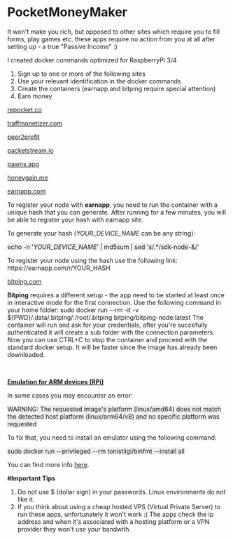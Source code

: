 # PocketMoneyMaker

<p>It won&apos;t make you rich, but opposed to other sites which require you to fill forms, play games etc. these apps require no action from you at all after setting up - a true &quot;Passive Income&quot; :)</p>
<p>I created docker commands optimized for RaspberryPi 3/4</p>
<ol>
    <li>Sign up to one or more of the following sites&nbsp;</li>
    <li>Use your relevant identification in the docker commands&nbsp;</li>
    <li>Create the containers (earnapp and bitping require special attention)&nbsp;</li>
    <li>Earn money</li>
</ol>
<p><a href="https://link.repocket.co/5Tyv" rel="noopener noreferrer" target="_blank">repocket.co</a></p>
<p><a href="https://traffmonetizer.com/?aff=813170" rel="noopener noreferrer" target="_blank">traffmonetizer.com</a></p>
<p><a href="https://p2pr.me/16694610166381f418aa4db" rel="noopener noreferrer" target="_blank">peer2profit</a></p>
<p><a href="https://packetstream.io/?psr=4Xc7" rel="noopener noreferrer" target="_blank">packetstream.io</a></p>
<p><a href="https://pawns.app?r=1062288" rel="noopener noreferrer" target="_blank">pawns.app</a></p>
<p><a href="https://r.honeygain.me/MRGAO7878C" rel="noopener noreferrer" target="_blank">honeygain.me</a></p>
<p><a href="https://earnapp.com/i/paIKIJnU" rel="noopener noreferrer" target="_blank">earnapp.com</a></p>
<p>To register your node with <strong>earnapp</strong>, you need to run the container with a unique hash that you can generate. After running for a few minutes, you will be able to register your hash with earnapp site.</p>
<p>To generate your hash (<em>YOUR_DEVICE_NAME</em> can be any string):</p>
<p><span style="background-color: rgb(239, 239, 239);">echo -n &apos;<em>YOUR_DEVICE_NAME</em>&apos; | md5sum | sed &apos;s/.*/sdk-node-&amp;/&apos;</span></p>
<p>To register your node using the hash use the following link: https://earnapp.com/r/YOUR_HASH</p>
<p><a href="https://app.bitping.com?r=a5kAh17b" rel="noopener noreferrer" target="_blank">bitping.com</a></p>
<p><strong>Bitping</strong> requires a different setup - the app need to be started at least once in interactive mode for the first connection. Use the following command in your home folder: sudo docker run --rm -it -v ${PWD}/.data/.bitping/:/root/.bitping bitping/bitping-node:latest The container will run and ask for your credentials, after you&apos;re succefully authenticated it will create a sub folder with the connection parameters. Now you can use CTRL+C to stop the container and proceed with the standard docker setup. It will be faster since the image has already been downloaded.</p>
<p><br></p>
<p><strong><u>Emulation for ARM devices (RPi)</u></strong></p>
<p>In some cases you may encounter an error:</p>
<p><span style="background-color: rgb(239, 239, 239);">WARNING: The requested image&apos;s platform (linux/amd64) does not match the detected host platform (linux/arm64/v8) and no specific platform was requested</span></p>
<p>To fix that, you need to install an emulator using the following command:</p>
<p><span style="background-color: rgb(239, 239, 239);">sudo docker run --privileged --rm tonistiigi/binfmt --install all</span></p>
<p>You can find more info <a href="https://enlear.academy/run-amd64-docker-images-on-an-arm-computer-208929004510" rel="noopener noreferrer" target="_blank">here</a>.</p>

<b>#Important Tips</b>
1. Do not use $ (dollar sign) in your passwords. Linux environments do not like it.
2. If you think about using a cheap hosted VPS (Virtual Private Server) to run these apps, unfortunately it won't work :( The apps check the ip address and when it's associated with a hosting platform or a VPN provider they won't use your bandwith.
